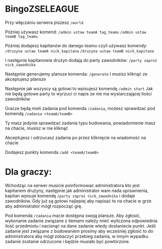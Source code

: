 # BingoZSELEAGUE

Przy włączaniu serwera piszesz `/world`

Później używasz komend: 
`/admin ustaw teamA tag_teamu`
`/admin ustaw teamB tag_teamu`

Później dodajesz kapitanów do danego teamu czyli używasz komendy: 
`/druzyna ustaw teamA nick_kapitana`
`/druzyna ustaw teamB nick_kapitana`

I następnie kapitanowie drużyn dodają do party zawodników: 
`/party zaproś nick_zawodnika`

Następnie generujemy plansze komenda:
`/generate`
I musisz kliknąć ze akceptujesz plansze 

Następnie jak wszyscy są gotowi to wpisujesz komendę
`/admin start`
Jak nie będą gotowe party to wyrzuci ci napis ze nie ma wystarczającej ilości zawodników 

Gracze będą mieli zadania pod komenda `/zadania`, możesz sprawdzać pod komendą `/zadania <teamA/teamB>`

Ty masz jedynie sprawdzać zadania typu budowania, powiadomienie masz na chacie, musisz w nie kliknąć 

Akceptujesz i odrzucasz zadania po przez kliknięcie na wiadomość na chacie 

Dodajesz punkty komenda `/add <teamA/teamB>`


# Dla graczy:
Wchodząc na serwer musicie poinformować administratora kto jest kapitanem drużyny, następnie jak administrator wam nada uprawnienia, kapitan wpisuje komendę `/party zaproś nick_zawodnika` i dodaje zawodników. Gdy już są gotowi najlepiej aby napisać to na chacie w grze aby administrator mógł rozpocząć grę.

Pod komenda `/zadania` macie dostępna swoją plansze. 
Aby zgłosić, wykonanie zadanie związane z itemami należy mieć wyliczona odpowiednia ilość przedmiotu i nacisnąć na dane zadanie wtedy dostaniecie punkt. Jeśli zadanie jest związane z budowaniem prosimy aby wcześniej zgłosić to do administratora aby mógł zobaczyć przebieg zadania, w innym wypadku zadanie zostanie odrzucone i będzie musiało być powtórzone.
